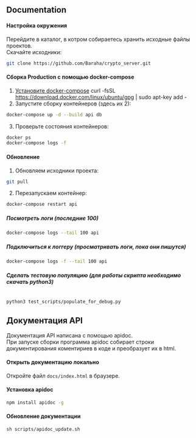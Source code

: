 ## Documentation
#### Настройка окружения
Перейдите в каталог, в котром собираетесь хранить исходные файлы проектов.  
Скачайте исходники:
```bash
git clone https://github.com/Baraha/crypto_server.git
```


#### Сборка Production с помощью docker-compose
1. [Установите docker-compose](https://docs.docker.com/compose/install/)
curl -fsSL https://download.docker.com/linux/ubuntu/gpg | sudo apt-key add -
2. Запустите сборку контейнеров (здесь их 2):
```bash
docker-compose up -d --build api db
```
3. Проверьте состояния контейнеров:
```bash
docker ps
docker-compose logs -f 
```


#### Обновление
1. Обновляем исходники проекта:
```bash
git pull
```
2. Перезапускаем контейнер:
```bash
docker-compose restart api
```

##### Посмотреть логи (последние 100)
```bash
docker-compose logs --tail 100 api
```
##### Подключиться к логгеру (просматривать логи, пока они пишутся) 
```bash
docker-compose logs -f --tail 100 api
```
##### Сделать тестовую популяцию (для работы скрипта необходимо скачать python3)
```bash

python3 test_scripts/populate_for_debug.py 

```

## Документация API
Документация API написана с помощью apidoc.  
При запуске сборки программа apidoc собирает строки документирования 
коментириев в коде и преобразует их в html.
#### Открыть документацию локально
Откройте файл `docs/index.html` в браузере.
#### Установка apidoc
```bash
npm install apidoc -g
```
#### Обновление документации
```bash
sh scripts/apidoc_update.sh
```
